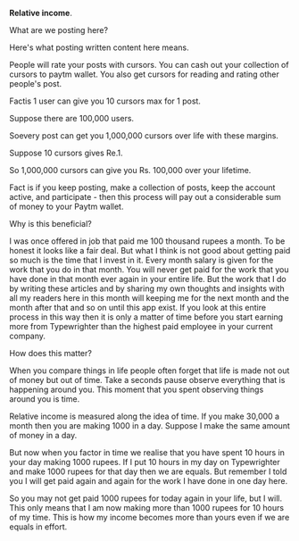 **Relative income**.

What are we posting here?

Here's what posting written content here means.

People will rate your posts with cursors. You can cash out your collection of cursors to paytm wallet. You also get cursors for reading and rating other people's post.

Factis 1 user can give you 10 cursors max for 1 post.

Suppose there are 100,000 users.

Soevery post can get you 1,000,000 cursors over life with these margins.

Suppose 10 cursors gives Re.1.

So 1,000,000 cursors can give you Rs. 100,000 over your lifetime.

Fact is if you keep posting, make a collection of posts, keep the account active, and participate - then this process will pay out a considerable sum of money to your Paytm wallet.

Why is this beneficial?

I was once offered in job that paid me 100 thousand rupees a month. To be honest it looks like a fair deal. But what I think is not good about getting paid so much is the time that I invest in it. Every month salary is given for the work that you do in that month. You will never get paid for the work that you have done in that month ever again in your entire life. But the work that I do by writing these articles and by sharing my own thoughts and insights with all my readers here in this month will keeping me for the next month and the month after that and so on until this app exist. If you look at this entire process in this way then it is only a matter of time before you start earning more from Typewrighter than the highest paid employee in your current company.

How does this matter?

When you compare things in life people often forget that life is made not out of money but out of time. Take a seconds pause observe everything that is happening around you. This moment that you spent observing things around you is time.

Relative income is measured along the idea of time. If you make 30,000 a month then you are making 1000 in a day. Suppose I make the same amount of money in a day.

But now when you factor in time we realise that you have spent 10 hours in your day making 1000 rupees. If I put 10 hours in my day on Typewrighter and make 1000 rupees for that day then we are equals. But remember I told you I will get paid again and again for the work I have done in one day here.

So you may not get paid 1000 rupees for today again in your life, but I will. This only means that I am now making more than 1000 rupees for 10 hours of my time. This is how my income becomes more than yours even if we are equals in effort.
